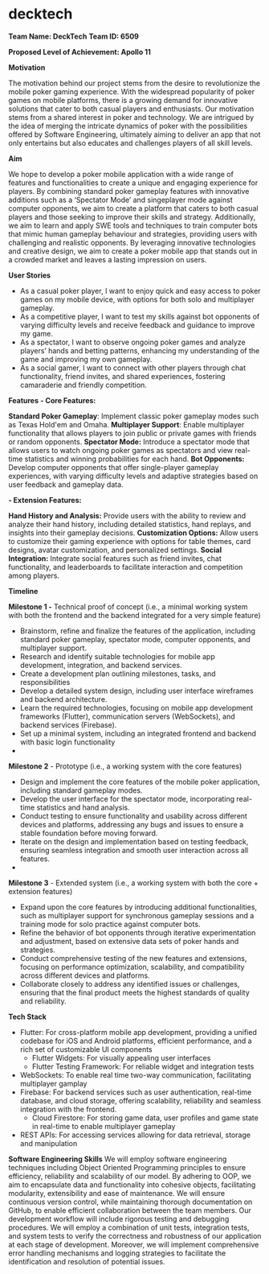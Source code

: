 # decktech


**Team Name: DeckTech**
**Team ID: 6509**

**Proposed Level of Achievement: Apollo 11**

**Motivation** 

The motivation behind our project stems from the desire to revolutionize the mobile poker gaming experience. With the widespread popularity of poker games on mobile platforms, there is a growing demand for innovative solutions that cater to both casual players and enthusiasts. Our motivation stems from a shared interest in poker and technology. We are intrigued by the idea of merging the intricate dynamics of poker with the possibilities offered by Software Engineering, ultimately aiming to deliver an app that not only entertains but also educates and challenges players of all skill levels. 

**Aim** 

We hope to develop a poker mobile application with a wide range of features and functionalities to create a unique and engaging experience for players. By combining standard poker gameplay features with innovative additions such as a ‘Spectator Mode’ and singeplayer mode against computer opponents, we aim to create a platform that caters to both casual players and those seeking to improve their skills and strategy. Additionally, we aim to learn and apply SWE tools and techniques to train computer bots that mimic human gameplay behaviour and strategies, providing users with challenging and realistic opponents. By leveraging innovative technologies and creative design, we aim to create a poker mobile app that stands out in a crowded market and leaves a lasting impression on users.


**User Stories**

- As a casual poker player, I want to enjoy quick and easy access to poker games on my mobile device, with options for both solo and multiplayer gameplay.
- As a competitive player, I want to test my skills against bot opponents of varying difficulty levels and receive feedback and guidance to improve my game.
- As a spectator, I want to observe ongoing poker games and analyze players’ hands and betting patterns, enhancing my understanding of the game and improving my own gameplay.
- As a social gamer, I want to connect with other players through chat functionality, friend invites, and shared experiences, fostering camaraderie and friendly competition.
  
**Features**
**- Core Features:**

**Standard Poker Gameplay**: Implement classic poker gameplay modes such as Texas Hold'em and Omaha.
**Multiplayer Support**: Enable multiplayer functionality that allows players to join public or private games with friends or random opponents.
**Spectator Mode:** Introduce a spectator mode that allows users to watch ongoing poker games as spectators and view real-time statistics and winning probabilities for each hand.
**Bot Opponents:** Develop computer opponents that offer single-player gameplay experiences, with varying difficulty levels and adaptive strategies based on user feedback and gameplay data.

**- Extension Features:**

**Hand History and Analysis:** Provide users with the ability to review and analyze their hand history, including detailed statistics, hand replays, and insights into their gameplay decisions.
**Customization Options:** Allow users to customize their gaming experience with options for table themes, card designs, avatar customization, and personalized settings.
**Social Integration:** Integrate social features such as friend invites, chat functionality, and leaderboards to facilitate interaction and competition among players.

**Timeline**

**Milestone 1 -** Technical proof of concept (i.e., a minimal working system with both the frontend and the backend integrated for a very simple feature)
- Brainstorm, refine and finalize the features of the application, including standard poker gameplay, spectator mode, computer opponents, and multiplayer support.
- Research and identify suitable technologies for mobile app development, integration, and backend services.
- Create a development plan outlining milestones, tasks, and responsibilities
- Develop a detailed system design, including user interface wireframes and backend architecture.
- Learn the required technologies, focusing on mobile app development frameworks (Flutter), communication servers (WebSockets), and backend services (Firebase).
- Set up a minimal system, including an integrated frontend and backend with basic login functionality
- 
**Milestone 2** - Prototype (i.e., a working system with the core features)
- Design and implement the core features of the mobile poker application, including standard gameplay modes.
- Develop the user interface for the spectator mode, incorporating real-time statistics and hand analysis.
- Conduct testing to ensure functionality and usability across different devices and platforms, addressing any bugs and issues to ensure a stable foundation before moving forward.
- Iterate on the design and implementation based on testing feedback, ensuring seamless integration and smooth user interaction across all features.
- 
**Milestone 3** - Extended system (i.e., a  working system with both the core + extension features)
- Expand upon the core features by introducing additional functionalities, such as multiplayer support for synchronous gameplay sessions and a training mode for solo practice against computer bots.
- Refine the behavior of bot opponents through iterative experimentation and adjustment, based on extensive data sets of poker hands and strategies.
- Conduct comprehensive testing of the new features and extensions, focusing on performance optimization, scalability, and compatibility across different devices and platforms.
- Collaborate closely to address any identified issues or challenges, ensuring that the final product meets the highest standards of quality and reliability.


**Tech Stack**

- Flutter: For cross-platform mobile app development, providing a unified codebase for iOS and Android platforms, efficient performance, and a rich set of customizable UI components
  - Flutter Widgets: For visually appealing user interfaces
  - Flutter Testing Framework: For reliable widget and integration tests
- WebSockets: To enable real time two-way communication, facilitating multiplayer gamplay
- Firebase: For backend services such as user authentication, real-time database, and cloud storage, offering scalability, reliability and seamless integration with the frontend.
  - Cloud Firestore: For storing game data, user profiles and game state in real-time to enable multiplayer gameplay
- REST APIs: For accessing services allowing for data retrieval, storage and manipulation



**Software Engineering Skills**
We will employ software engineering techniques including Object Oriented Programming principles to ensure efficiency, reliability and scalability of our model. By adhering to OOP, we aim to encapsulate data and functionality into cohesive objects, facilitating modularity, extensibility and ease of maintenance. 
We will ensure continuous version control, while maintaining thorough documentation on GitHub, to enable efficient collaboration between the team members. 
Our development workflow will include rigorous testing and debugging procedures. We will employ a combination of unit tests, integration tests, and system tests to verify the correctness and robustness of our application at each stage of development. Moreover, we will implement comprehensive error handling mechanisms and logging strategies to facilitate the identification and resolution of potential issues.

